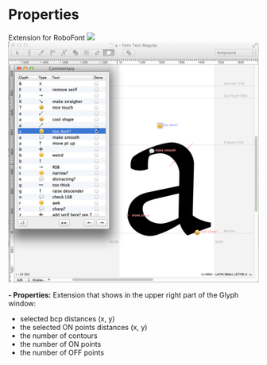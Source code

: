 Properties
==========

Extension for RoboFont
<img src="https://github.com/sansplomb/Properties/blob/master/Properties.png" />
<img src="https://github.com/FontBureau/fbOpenTools/raw/master/PeanutGallery/PeanutGallery_preview.png" />

<b>- Properties:</b>  Extension that shows in the upper right part of the Glyph window:
- selected bcp distances (x, y) 
- the selected ON points distances (x, y) 
- the number of contours 
- the number of ON points 
- the number of OFF points
